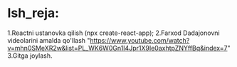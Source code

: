 # Ish_reja:

<!--  29.11.2021  -->
1.Reactni ustanovka qilish (npx create-react-app);
2.Farxod Dadajonovni videolarini amalda qo'llash "https://www.youtube.com/watch?v=mhn0SMeXR2w&list=PL_WK6W0Gn1I4Jpr1X9Ie0axhtpZNYffBq&index=7"
3.Gitga joylash.

